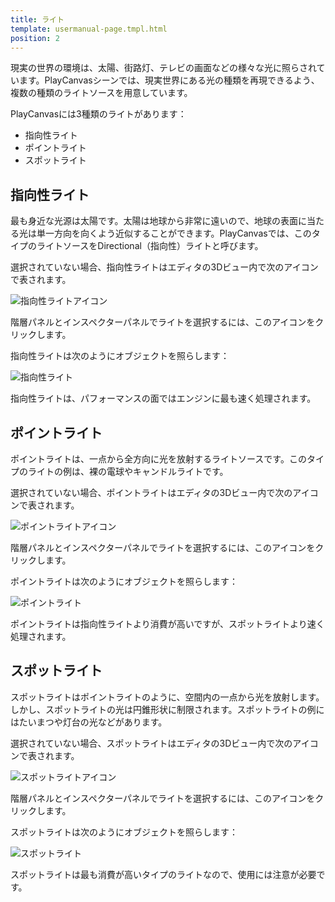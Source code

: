 ```yaml
---
title: ライト
template: usermanual-page.tmpl.html
position: 2
---
```


現実の世界の環境は、太陽、街路灯、テレビの画面などの様々な光に照らされています。PlayCanvasシーンでは、現実世界にある光の種類を再現できるよう、複数の種類のライトソースを用意しています。

PlayCanvasには3種類のライトがあります：

* 指向性ライト
* ポイントライト
* スポットライト

## 指向性ライト

最も身近な光源は太陽です。太陽は地球から非常に遠いので、地球の表面に当たる光は単一方向を向くよう近似することができます。PlayCanvasでは、このタイプのライトソースをDirectional（指向性）ライトと呼びます。

選択されていない場合、指向性ライトはエディタの3Dビュー内で次のアイコンで表されます。

![指向性ライトアイコン][1]

階層パネルとインスペクターパネルでライトを選択するには、このアイコンをクリックします。

指向性ライトは次のようにオブジェクトを照らします：

![指向性ライト][2]

指向性ライトは、パフォーマンスの面ではエンジンに最も速く処理されます。

## ポイントライト

ポイントライトは、一点から全方向に光を放射するライトソースです。このタイプのライトの例は、裸の電球やキャンドルライトです。

選択されていない場合、ポイントライトはエディタの3Dビュー内で次のアイコンで表されます。

![ポイントライトアイコン][3]

階層パネルとインスペクターパネルでライトを選択するには、このアイコンをクリックします。

ポイントライトは次のようにオブジェクトを照らします：

![ポイントライト][4]

ポイントライトは指向性ライトより消費が高いですが、スポットライトより速く処理されます。

## スポットライト

スポットライトはポイントライトのように、空間内の一点から光を放射します。しかし、スポットライトの光は円錐形状に制限されます。スポットライトの例にはたいまつや灯台の光などがあります。

選択されていない場合、スポットライトはエディタの3Dビュー内で次のアイコンで表されます。

![スポットライトアイコン][5]

階層パネルとインスペクターパネルでライトを選択するには、このアイコンをクリックします。

スポットライトは次のようにオブジェクトを照らします：

![スポットライト][6]

スポットライトは最も消費が高いタイプのライトなので、使用には注意が必要です。

[1]: /images/user-manual/graphics/lights/directional_icon.jpg
[2]: /images/user-manual/graphics/lights/directional.jpg
[3]: /images/user-manual/graphics/lights/point_icon.jpg
[4]: /images/user-manual/graphics/lights/point.jpg
[5]: /images/user-manual/graphics/lights/spot_icon.jpg
[6]: /images/user-manual/graphics/lights/spot.jpg

